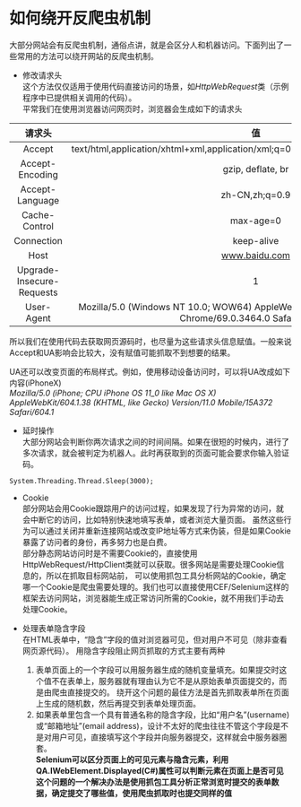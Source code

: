 # 如何绕开反爬虫机制

大部分网站会有反爬虫机制，通俗点讲，就是会区分人和机器访问。下面列出了一些常用的方法可以绕开网站的反爬虫机制。

* 修改请求头   
这个方法仅仅适用于使用代码直接访问的场景，如*HttpWebRequest*类（示例程序中已提供相关调用的代码）。  
平常我们在使用浏览器访问网页时，浏览器会生成如下的请求头   

请求头|值
:--:|:--:
Accept|text/html,application/xhtml+xml,application/xml;q=0.9,image/webp,image/apng,*/*;q=0.8
Accept-Encoding|gzip, deflate, br
Accept-Language|zh-CN,zh;q=0.9
Cache-Control|max-age=0
Connection|keep-alive
Host|www.baidu.com
Upgrade-Insecure-Requests|1
User-Agent|Mozilla/5.0 (Windows NT 10.0; WOW64) AppleWebKit/537.36 (KHTML, like Gecko) Chrome/69.0.3464.0 Safari/537.36  

所以我们在使用代码去获取网页源码时，也尽量为这些请求头信息赋值。一般来说Accept和UA影响会比较大，没有赋值可能抓取不到想要的结果。  

UA还可以改变页面的布局样式。例如，使用移动设备访问时，可以将UA改成如下内容(iPhoneX)  
*Mozilla/5.0 (iPhone; CPU iPhone OS 11_0 like Mac OS X) AppleWebKit/604.1.38 (KHTML, like Gecko) Version/11.0 Mobile/15A372 Safari/604.1*

* 延时操作  
大部分网站会判断你两次请求之间的时间间隔。如果在很短的时候内，进行了多次请求，就会被判定为机器人。此时再获取到的页面可能会要求你输入验证码。
```
System.Threading.Thread.Sleep(3000);
```

* Cookie   
部分网站会用Cookie跟踪用户的访问过程，如果发现了行为异常的访问，就会中断它的访问，比如特别快速地填写表单，或者浏览大量页面。
虽然这些行为可以通过关闭并重新连接网站或改变IP地址等方式来伪装，但是如果Cookie暴露了访问者的身份，再多努力也是白费。  
部分静态网站访问时是不需要Cookie的，直接使用HttpWebRequest/HttpClient类就可以获取。很多网站是需要处理Cookie信息的，所以在抓取目标网站前，
可以使用抓包工具分析网站的Cookie，确定哪一个Cookie是爬虫需要处理的。我们也可以直接使用CEF/Selenium这样的框架去访问网站，浏览器能生成正常访问所需的Cookie，就不用我们手动去处理Cookie。  

* 处理表单隐含字段  
在HTML表单中，“隐含”字段的值对浏览器可见，但对用户不可见（除非查看网页源代码）。
用隐含字段阻止网页抓取的方式主要有两种  
  1. 表单页面上的一个字段可以用服务器生成的随机变量填充。如果提交时这个值不在表单上，服务器就有理由认为它不是从原始表单页面提交的，而是由爬虫直接提交的。
  绕开这个问题的最佳方法是首先抓取表单所在页面上生成的随机数，然后再提交到表单处理页面。  
  2. 如果表单里包含一个具有普通名称的隐含字段，比如“用户名”(username)或“邮箱地址”(email address)，设计不太好的爬虫往往不管这个字段是不是对用户可见，直接填写这个字段并向服务器提交，这样就会中服务器圈套。  
  **Selenium可以区分页面上的可见元素与隐含元素，利用QA.IWebElement.Displayed(C#)属性可以判断元素在页面上是否可见** 
  **这个问题的一个解决办法是使用抓包工具分析正常浏览时提交的表单数据，确定提交了哪些值，使用爬虫抓取时也提交同样的值**